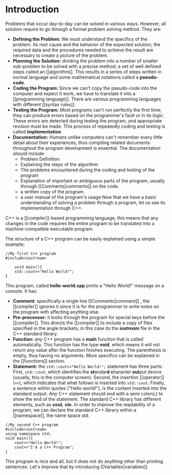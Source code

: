# Introduction

Problems that occur day-to-day can be solved in various ways. However, all solution require to go through a formal problem solving method. They are:
- **Defining the Problem:** We must understand the specifics of the problem. Its root cause and the behavior of the expected solution; the required data and the procedures needed to achieve the result are necessary to create a picture of the problem.
- **Planning the Solution:** dividing the problem into a number of smaller sub-problem to be solved with a precise method; a set of well defined steps called an [[algorithm]]. This results in a series of steps written in normal language and some mathematical notations called a **pseudo-code**.
- **Coding the Program:** Since we can't copy the pseudo-code into the computer and expect it work, we have to translate it into a [[programming language]]. There are various programming languages with different [[syntax rules]].
- **Testing the Program:** Most programs can't run perfectly the first time; they can produce errors based on the programmer's fault or in its logic. These errors are detected during testing the program, and appropriate revision must be made. This process of repeatedly coding and testing is called **implementation**
- **Documentation:** Humans unlike computers can't remember every little detail about their experiences, thus compiling related documents throughout the program development is essential. The documentation should include:
	- Problem Definition
	- Explaining the steps of the algorithm
	- The problems encountered during the coding and testing of the program
	- Explanation of important or ambiguous parts of the program, usually through [[Comments|comments]] on the code.
	- a written copy of the program
	- a user manual of the program's usage
Now that we have a basic understanding of solving a problem through a program, let us see its implementation through C++.

C++ is a [[compiler]]-based programming language, this means that any changes in the code requires the entire program to be translated into a machine-compatible executable program.

The structure of a C++ program can be easily explained using a simple example;
```
//My first C++ program
#include<iostream>

	void main(){
	std::cout<<"Hello World!";
}
```
This program, called **hello-world.cpp** prints a "Hello World!" message on a console. It has:
- **Comment**: specifically a single line [[Comments|comment]] , the [[compiler]] ignores it since it is for the programmer to write notes on the program with affecting anything else.
- **Pre-processor:** it looks through the program for special keys before the [[compiler]]. This directs the [[compiler]] to include a copy of files specified in the angle brackets; in this case its the ***iostream***  file in the C++ standard library. 
- **Function:** any C++ program has a **main** function that is called automatically. This function has the type **void**, which means it will not return any value after the function finishes executing. The parenthesis is empty, thus having no arguments. More specifics can be explained in the [[functions]] section.
- **Statement:** the ```std::cout<<"Hello World!";``` statement has three parts: First, `std::cout`, which identifies the **st**andar**d** **c**haracter **out**put device (usually, this is the computer screen). Second, the insertion [[operator]] (`<<`), which indicates that what follows is inserted into `std::cout`. Finally, a sentence within quotes ("Hello world!"), is the content inserted into the standard output. Any C++ statement should end with a semi colon(;) to show the end of the statement.
The standard C++ library has different elements, such as **cout**, **cin**. In order to improve the readability of a program, we can declare the standard C++ library within a [[namespace]], the name space std.

```
//My second C++ program
#include<iostream>
using namespace std;
void main(){
	cout<<"Hello World!";
	cout<<"I'm a C++ Program";
}
```

This program is nice and all, but it does not do anything other than printing sentences. Let's improve that by introducing [[Variables|variables]].